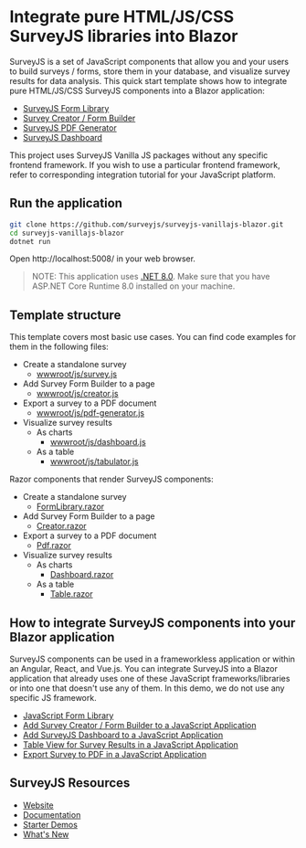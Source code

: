 # Integrate pure HTML/JS/CSS SurveyJS libraries into Blazor 

SurveyJS is a set of JavaScript components that allow you and your users to build surveys / forms, store them in your database, and visualize survey results for data analysis. This quick start template shows how to integrate pure HTML/JS/CSS SurveyJS components into a Blazor application:

- [SurveyJS Form Library](https://surveyjs.io/form-library/documentation/overview)
- [Survey Creator / Form Builder](https://surveyjs.io/survey-creator/documentation/overview)
- [SurveyJS PDF Generator](https://surveyjs.io/pdf-generator/documentation/overview)
- [SurveyJS Dashboard](https://surveyjs.io/dashboard/documentation/overview)

This project uses SurveyJS Vanilla JS packages without any specific frontend framework. If you wish to use a particular frontend framework, refer to corresponding integration tutorial for your JavaScript platform.

## Run the application

```bash
git clone https://github.com/surveyjs/surveyjs-vanillajs-blazor.git
cd surveyjs-vanillajs-blazor
dotnet run
```

Open http://localhost:5008/ in your web browser.

> NOTE: This application uses [.NET 8.0](https://dotnet.microsoft.com/en-us/download/dotnet/8.0). Make sure that you have ASP.NET Core Runtime 8.0 installed on your machine.

## Template structure

This template covers most basic use cases. You can find code examples for them in the following files:

- Create a standalone survey
  - [wwwroot/js/survey.js](wwwroot/js/survey.js)
- Add Survey Form Builder to a page
  - [wwwroot/js/creator.js](wwwroot/js/creator.js)
- Export a survey to a PDF document
  - [wwwroot/js/pdf-generator.js](wwwroot/js/pdf-generator.js)
- Visualize survey results
  - As charts
    - [wwwroot/js/dashboard.js](wwwroot/js/dashboard.js)
  - As a table
    - [wwwroot/js/tabulator.js](wwwroot/js/tabulator.js)

Razor components that render SurveyJS components:
- Create a standalone survey
  - [FormLibrary.razor](Components/Pages/FormLibrary.razor)
- Add Survey Form Builder to a page
  - [Creator.razor](Components/Pages/Creator.razor)
- Export a survey to a PDF document
  - [Pdf.razor](Components/Pages/Pdf.razor)
- Visualize survey results
  - As charts
    - [Dashboard.razor](Components/Pages/Dashboard.razor)
  - As a table
    - [Table.razor](Components/Pages/Table.razor)

## How to integrate SurveyJS components into your Blazor application

SurveyJS components can be used in a frameworkless application or within an Angular, React, and Vue.js. You can integrate SurveyJS into a Blazor application that already uses one of these JavaScript frameworks/libraries or into one that doesn't use any of them. In this demo, we do not use any specific JS framework.

- [JavaScript Form Library](https://surveyjs.io/form-library/documentation/get-started-html-css-javascript)
- [Add Survey Creator / Form Builder to a JavaScript Application](https://surveyjs.io/survey-creator/documentation/get-started-html-css-javascript)
- [Add SurveyJS Dashboard to a JavaScript Application](https://surveyjs.io/dashboard/documentation/get-started-html-css-javascript)
- [Table View for Survey Results in a JavaScript Application](https://surveyjs.io/dashboard/documentation/set-up-table-view/html-css-javascript)
- [Export Survey to PDF in a JavaScript Application](https://surveyjs.io/pdf-generator/documentation/get-started-html-css-javascript)

## SurveyJS Resources

- [Website](https://surveyjs.io/)
- [Documentation](https://surveyjs.io/form-library/documentation/overview)
- [Starter Demos](https://surveyjs.io/form-library/examples/overview)
- [What's New](https://surveyjs.io/stay-updated/major-updates/2024)